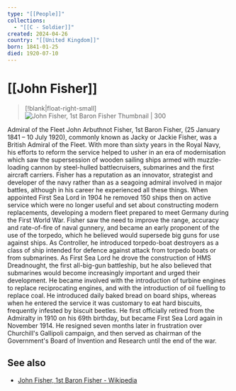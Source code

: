 ```yaml
---
type: "[[People]]"
collections:
  - "[[C - Soldier]]"
created: 2024-04-26
country: "[[United Kingdom]]"
born: 1841-01-25
died: 1920-07-10
---
```

# [[John Fisher]]
> [!blank|float-right-small]
> ![John Fisher, 1st Baron Fisher Thumbnail | 300](https://upload.wikimedia.org/wikipedia/commons/2/20/John_Arbuthnot_Fisher%2C_1st_Baron_Fisher_by_Sir_Hubert_von_Herkomer.jpg)

Admiral of the Fleet John Arbuthnot Fisher, 1st Baron Fisher, (25 January 1841 – 10 July 1920), commonly known as Jacky or Jackie Fisher, was a British Admiral of the Fleet. With more than sixty years in the Royal Navy, his efforts to reform the service helped to usher in an era of modernisation which saw the supersession of wooden sailing ships armed with muzzle-loading cannon by steel-hulled battlecruisers, submarines and the first aircraft carriers.
Fisher has a reputation as an innovator, strategist and developer of the navy rather than as a seagoing admiral involved in major battles, although in his career he experienced all these things. When appointed First Sea Lord in 1904 he removed 150 ships then on active service which were no longer useful and set about constructing modern replacements, developing a modern fleet prepared to meet Germany during the First World War.
Fisher saw the need to improve the range, accuracy and rate-of-fire of naval gunnery, and became an early proponent of the use of the torpedo, which he believed would supersede big guns for use against ships. As Controller, he introduced torpedo-boat destroyers as a class of ship intended for defence against attack from torpedo boats or from submarines. As First Sea Lord he drove the construction of HMS Dreadnought, the first all-big-gun battleship, but he also believed that submarines would become increasingly important and urged their development. He became involved with the introduction of turbine engines to replace reciprocating engines, and with the introduction of oil fuelling to replace coal. He introduced daily baked bread on board ships, whereas when he entered the service it was customary to eat hard biscuits, frequently infested by biscuit beetles.
He first officially retired from the Admiralty in 1910 on his 69th birthday, but became First Sea Lord again in November 1914. He resigned seven months later in frustration over Churchill's Gallipoli campaign, and then served as chairman of the Government's Board of Invention and Research until the end of the war.

## See also
- [John Fisher, 1st Baron Fisher - Wikipedia](https://en.wikipedia.org/wiki/John_Fisher,_1st_Baron_Fisher)
